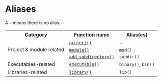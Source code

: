 # Aliases

<style>
table {
    width: 100%;
}
</style>

A `-` means there is no alias.

<table>
    <tr>
        <th>Category</th><th>Function name</th><th>Alias(es)</th>
    </tr>
    <tr>
        <td rowspan="3">Project & module related</td>
        <td><a href="project_and_module/project.md"><code>project()</code></a></td>
        <td>-</td>
    </tr>
    <tr>
        <td><a href="project_and_module/module.md"><code>module()</code></a></td>
        <td><code>mod()</code></td>
    </tr>
    <tr>
        <td><a href="project_and_module/add_subdirectory.md"><code>add_subdirectory()</code></a></td>
        <td><code>subdir()</code></td>
    </tr>
    <tr>
        <td rowspan="1">Executables-related</td>
        <td><a href="executables/executable.md"><code>executable()</code></a></td>
        <td><code>binary()</code>, <code>bin()</code></td>
    </tr>
    <tr>
        <td rowspan="1">Libraries-related</td>
        <td><a href="libraries/library.md"><code>library()</code></a></td>
        <td><code>lib()</code></td>
    </tr>
</table>